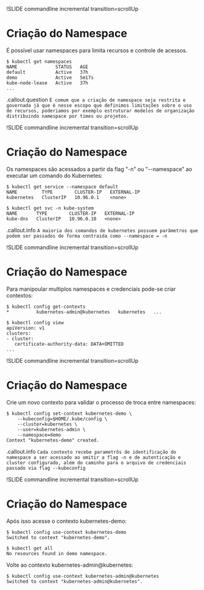 !SLIDE commandline incremental transition=scrollUp

# Criação do Namespace

É possível usar namespaces para limita recursos e controle de acessos.

	$ kubectl get namespaces
	NAME              STATUS   AGE
	default           Active   37h
	demo              Active   5m17s
	kube-node-lease   Active   37h
	...

.callout.question `É comum que a criação de namespace seja restrita e governada já que é nesse escopo que definimos limitações sobre o uso de recursos, poderiamos por exemplo estruturar modelos de organização distribuindo namespace por times ou projetos.`


!SLIDE commandline incremental transition=scrollUp

# Criação do Namespace

Os namespaces são acessados a partir da flag "-n" ou "--namespace" ao executar um comando do Kubernetes:

	$ kubectl get service --namespace default
	NAME         TYPE        CLUSTER-IP   EXTERNAL-IP
	kubernetes   ClusterIP   10.96.0.1    <none>     

	$ kubectl get svc -n kube-system
	NAME       TYPE        CLUSTER-IP   EXTERNAL-IP               
	kube-dns   ClusterIP   10.96.0.10   <none>        

.callout.info `A maioria dos comandos de kubernetes possuem parâmetros que podem ser passados de forma contraida como --namespace = -n`

!SLIDE commandline incremental transition=scrollUp

# Criação do Namespace

Para manipoular multiplos namespaces e credenciais pode-se criar contextos:

	$ kubectl config get-contexts
	*          kubernetes-admin@kubernetes   kubernetes   ...

	$ kubectl config view
	apiVersion: v1
	clusters:
	- cluster:
 	   certificate-authority-data: DATA+OMITTED       
	...

!SLIDE commandline incremental transition=scrollUp

# Criação do Namespace

Crie um novo contexto para validar o processo de troca entre namespaces:

	$ kubectl config set-context kubernetes-demo \
		--kubeconfig=$HOME/.kube/config \
		--cluster=kubernetes \
		--user=kubernetes-admin \
		--namespace=demo
	Context "kubernetes-demo" created.

.callout.info `Cada contexto recebe parametrôs de identificação do namespace a ser acessado ao omitir a flag -n e de autenticação e cluster configurado, além do caminho para o arquivo de credenciais passado via flag --kubeconfig`


!SLIDE commandline incremental transition=scrollUp

# Criação do Namespace

Após isso acesse o contexto kubernetes-demo:

	$ kubectl config use-context kubernetes-demo
	Switched to context "kubernetes-demo".

	$ kubectl get all	
	No resources found in demo namespace.

Volte ao contexto kubernetes-admin@kubernetes:

	$ kubectl config use-context kubernetes-admin@kubernetes
	Switched to context "kubernetes-admin@kubernetes".